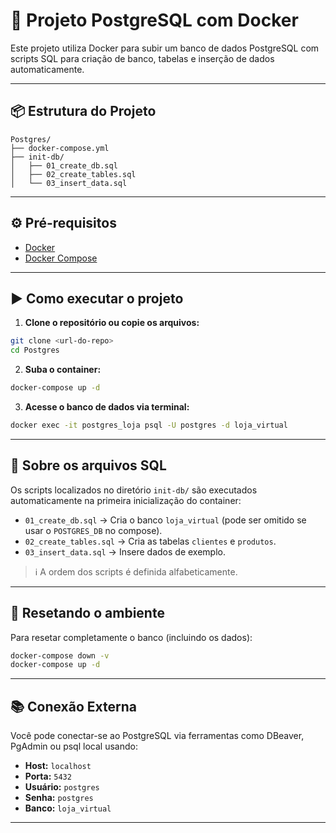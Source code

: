 # 🚀 Projeto PostgreSQL com Docker

Este projeto utiliza Docker para subir um banco de dados PostgreSQL com scripts SQL para criação de banco, tabelas e inserção de dados automaticamente.

---

## 📦 Estrutura do Projeto

```
Postgres/
├── docker-compose.yml
├── init-db/
│   ├── 01_create_db.sql
│   ├── 02_create_tables.sql
│   └── 03_insert_data.sql
```

---

## ⚙️ Pré-requisitos

- [Docker](https://www.docker.com/)
- [Docker Compose](https://docs.docker.com/compose/)

---

## ▶️ Como executar o projeto

1. **Clone o repositório ou copie os arquivos:**

```bash
git clone <url-do-repo>
cd Postgres
```

2. **Suba o container:**

```bash
docker-compose up -d
```

3. **Acesse o banco de dados via terminal:**

```bash
docker exec -it postgres_loja psql -U postgres -d loja_virtual
```

---

## 🧾 Sobre os arquivos SQL

Os scripts localizados no diretório `init-db/` são executados automaticamente na primeira inicialização do container:

- `01_create_db.sql` → Cria o banco `loja_virtual` (pode ser omitido se usar o `POSTGRES_DB` no compose).
- `02_create_tables.sql` → Cria as tabelas `clientes` e `produtos`.
- `03_insert_data.sql` → Insere dados de exemplo.

> ℹ️ A ordem dos scripts é definida alfabeticamente.

---

## 🧼 Resetando o ambiente

Para resetar completamente o banco (incluindo os dados):

```bash
docker-compose down -v
docker-compose up -d
```

---

## 📚 Conexão Externa

Você pode conectar-se ao PostgreSQL via ferramentas como DBeaver, PgAdmin ou psql local usando:

- **Host:** `localhost`
- **Porta:** `5432`
- **Usuário:** `postgres`
- **Senha:** `postgres`
- **Banco:** `loja_virtual`

---